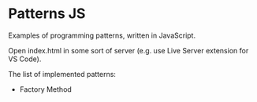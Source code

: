 # Patterns JS
Examples of programming patterns, written in JavaScript.

Open index.html in some sort of server (e.g. use Live Server extension for VS Code).

The list of implemented patterns:

- Factory Method
